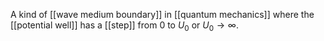A kind of [[wave medium boundary]] in [[quantum mechanics]] where the [[potential well]] has a [[step]] from $0$ to $U_0$ or $U_0\rightarrow \infty$.

